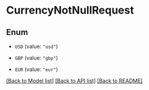 # CurrencyNotNullRequest

## Enum


* `USD` (value: `"usd"`)

* `GBP` (value: `"gbp"`)

* `EUR` (value: `"eur"`)


[[Back to Model list]](../README.md#documentation-for-models) [[Back to API list]](../README.md#documentation-for-api-endpoints) [[Back to README]](../README.md)


